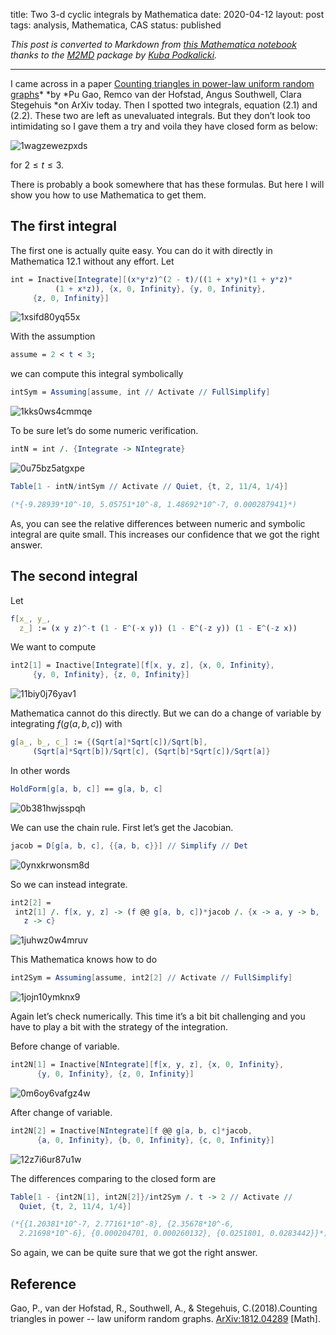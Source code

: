 title: Two 3-d cyclic integrals by Mathematica
date: 2020-04-12
layout: post
tags:  analysis, Mathematica, CAS
status: published

*This post is converted to Markdown from [this Mathematica notebook]({static}/notebook/2020-04-12-triangle.nb) thanks to the [M2MD](https://github.com/kubaPod/M2MD) package by
[Kuba Podkalicki](https://github.com/kubaPod).*

---

I came across in a paper [Counting triangles in power-law uniform random graphs](https://arxiv.org/abs/1812.04289v1)* *by *Pu Gao, Remco van der Hofstad, Angus Southwell, Clara Stegehuis  *on ArXiv today. Then I spotted two integrals, equation (2.1) and (2.2). These two are left as unevaluated integrals. But they don’t look too intimidating so I gave them a try and voila they have closed form as below:

![1wagzewezpxds]({static}/images/2020-04-12-triangle/1wagzewezpxds.png)

for $2\leq t\leq 3$.

There is probably a book somewhere that has these formulas. But here I will show you how to use Mathematica to get them.

## The first integral

The first one is actually quite easy. You can do it with directly in Mathematica 12.1 without any effort. Let

```mathematica
int = Inactive[Integrate][(x*y*z)^(2 - t)/((1 + x*y)*(1 + y*z)*
          (1 + x*z)), {x, 0, Infinity}, {y, 0, Infinity}, 
     {z, 0, Infinity}]
```

![1xsifd80yq55x]({static}/images/2020-04-12-triangle/1xsifd80yq55x.png)

With the assumption

```mathematica
assume = 2 < t < 3;
```

we can compute this integral symbolically 

```mathematica
intSym = Assuming[assume, int // Activate // FullSimplify]
```

![1kks0ws4cmmqe]({static}/images/2020-04-12-triangle/1kks0ws4cmmqe.png)

To be sure let’s do some numeric verification.

```mathematica
intN = int /. {Integrate -> NIntegrate}
```

![0u75bz5atgxpe]({static}/images/2020-04-12-triangle/0u75bz5atgxpe.png)

```mathematica
Table[1 - intN/intSym // Activate // Quiet, {t, 2, 11/4, 1/4}]

(*{-9.28939*10^-10, 5.05751*10^-8, 1.48692*10^-7, 0.000287941}*)
```

As, you can see the relative differences between numeric and symbolic integral are quite small. This increases our confidence that we got the right answer.

## The second integral

Let 

```mathematica
f[x_, y_, 
  z_] := (x y z)^-t (1 - E^(-x y)) (1 - E^(-z y)) (1 - E^(-z x))
```

We want to compute

```mathematica
int2[1] = Inactive[Integrate][f[x, y, z], {x, 0, Infinity}, 
     {y, 0, Infinity}, {z, 0, Infinity}]
```

![11biy0j76yav1]({static}/images/2020-04-12-triangle/11biy0j76yav1.png)

Mathematica cannot do this directly. But we can do a change of variable by integrating $f(g(a,b,c))$ with

```mathematica
g[a_, b_, c_] := {(Sqrt[a]*Sqrt[c])/Sqrt[b], 
     (Sqrt[a]*Sqrt[b])/Sqrt[c], (Sqrt[b]*Sqrt[c])/Sqrt[a]}
```

In other words 

```mathematica
HoldForm[g[a, b, c]] == g[a, b, c]
```

![0b381hwjsspqh]({static}/images/2020-04-12-triangle/0b381hwjsspqh.png)

We can use the chain rule. First let’s get the Jacobian.

```mathematica
jacob = D[g[a, b, c], {{a, b, c}}] // Simplify // Det
```

![0ynxkrwonsm8d]({static}/images/2020-04-12-triangle/0ynxkrwonsm8d.png)

So we can instead integrate.

```mathematica
int2[2] = 
 int2[1] /. f[x, y, z] -> (f @@ g[a, b, c])*jacob /. {x -> a, y -> b, 
   z -> c}
```

![1juhwz0w4mruv]({static}/images/2020-04-12-triangle/1juhwz0w4mruv.png)

This Mathematica knows how to do

```mathematica
int2Sym = Assuming[assume, int2[2] // Activate // FullSimplify]
```

![1jojn10ymknx9]({static}/images/2020-04-12-triangle/1jojn10ymknx9.png)

Again let’s check numerically. This time it’s a bit bit challenging and you have to play a bit with the strategy of the integration.

Before change of variable.

```mathematica
int2N[1] = Inactive[NIntegrate][f[x, y, z], {x, 0, Infinity}, 
      {y, 0, Infinity}, {z, 0, Infinity}]
```

![0m6oy6vafgz4w]({static}/images/2020-04-12-triangle/0m6oy6vafgz4w.png)

After change of variable.

```mathematica
int2N[2] = Inactive[NIntegrate][f @@ g[a, b, c]*jacob, 
      {a, 0, Infinity}, {b, 0, Infinity}, {c, 0, Infinity}]
```

![12z7i6ur87u1w]({static}/images/2020-04-12-triangle/12z7i6ur87u1w.png)

The differences comparing to the closed form are

```mathematica
Table[1 - {int2N[1], int2N[2]}/int2Sym /. t -> 2 // Activate // 
  Quiet, {t, 2, 11/4, 1/4}]

(*{{1.20381*10^-7, 2.77161*10^-8}, {2.35678*10^-6, 
  2.21698*10^-6}, {0.000204701, 0.000260132}, {0.0251801, 0.0283442}}*)
```

So again, we can be quite sure that we  got the right answer.

## Reference

Gao, P., van der Hofstad, R., Southwell, A., & Stegehuis, C.(2018).Counting triangles in power -- law
uniform random graphs. [ArXiv:1812.04289](http://arxiv.org/abs/1812.04289) [Math]. 

